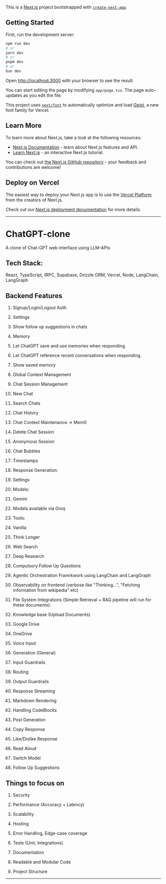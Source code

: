 This is a [Next.js](https://nextjs.org) project bootstrapped with [`create-next-app`](https://nextjs.org/docs/app/api-reference/cli/create-next-app).

## Getting Started

First, run the development server:

```bash
npm run dev
# or
yarn dev
# or
pnpm dev
# or
bun dev
```

Open [http://localhost:3000](http://localhost:3000) with your browser to see the result.

You can start editing the page by modifying `app/page.tsx`. The page auto-updates as you edit the file.

This project uses [`next/font`](https://nextjs.org/docs/app/building-your-application/optimizing/fonts) to automatically optimize and load [Geist](https://vercel.com/font), a new font family for Vercel.

## Learn More

To learn more about Next.js, take a look at the following resources:

- [Next.js Documentation](https://nextjs.org/docs) - learn about Next.js features and API.
- [Learn Next.js](https://nextjs.org/learn) - an interactive Next.js tutorial.

You can check out [the Next.js GitHub repository](https://github.com/vercel/next.js) - your feedback and contributions are welcome!

## Deploy on Vercel

The easiest way to deploy your Next.js app is to use the [Vercel Platform](https://vercel.com/new?utm_medium=default-template&filter=next.js&utm_source=create-next-app&utm_campaign=create-next-app-readme) from the creators of Next.js.

Check out our [Next.js deployment documentation](https://nextjs.org/docs/app/building-your-application/deploying) for more details.

---

# ChatGPT-clone

A clone of Chat-GPT web interface using LLM-APIs

  

## Tech Stack:

React, TypeScript, tRPC, Supabase, Drizzle ORM, Vercel, Node, LangChain, LangGraph

  

## Backend Features

1. Signup/Login/Logout Auth

2. Settings

3. Show follow up suggestions in chats

4. Memory

5. Let ChatGPT save and use memories when responding.

6. Let ChatGPT reference recent conversations when responding.

7. Show saved memory

8. Global Context Management

9. Chat Session Management

10. New Chat

11. Search Chats

12. Chat History

13. Chat Context Maintenance -> Mem0

14. Delete Chat Session

15. Anonymous Session

16. Chat Bubbles

17. Timestamps

18. Response Generation:

19. Settings

20. Models:

21. Gemini

22. Models available via Groq

23. Tools:

24. Vanilla

25. Think Longer

26. Web Search

27. Deep Research

28. Compulsory Follow Up Questions

29. Agentic Orchestration Framrkwork using LangChain and LangGraph

30. Observability on frontend (verbose like "Thinking...", "Fetching information from wikipedia" etc)

31. File System Integrations (Simple Retrieval + RAG pipeline will run for these documents):

32. Knowledge base (Upload Documents)

33. Google Drive

34. OneDrive

35. Voice Input

36. Generation (General)

37. Input Guardrails

38. Routing

39. Output Guardrails

40. Response Streaming

41. Markdown Rendering

42. Handling CodeBlocks

43. Post Generation

44. Copy Response

45. Like/Dislike Response

46. Read Aloud

47. Switch Model

48. Follow Up Suggestions

  

## Things to focus on

1. Security

2. Performance (Accuracy + Latency)

3. Scalability

4. Hosting

5. Error Handling, Edge-case coverage

6. Tests (Unit, Integrations)

7. Documentation

8. Readable and Modular Code

9. Project Structure

  

---